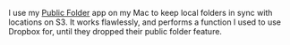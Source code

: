 I use my <a href="http://this.how/publicFolder/">Public Folder</a> app on my Mac to keep local folders in sync with locations on S3. It works flawlessly, and performs a function I used to use Dropbox for, until they dropped their public folder feature.
